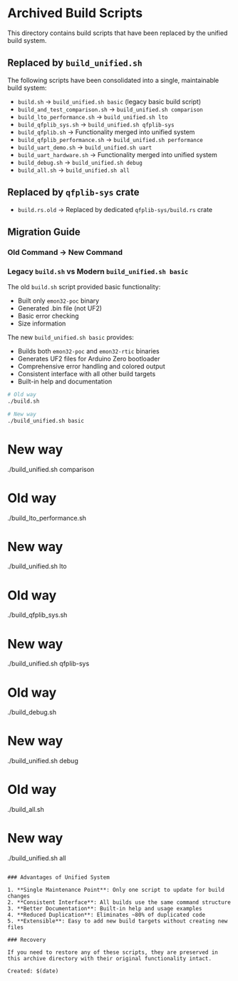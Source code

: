 # Archived Build Scripts

This directory contains build scripts that have been replaced by the unified build system.

## Replaced by `build_unified.sh`

The following scripts have been consolidated into a single, maintainable build system:

- `build.sh` → `build_unified.sh basic` (legacy basic build script)
- `build_and_test_comparison.sh` → `build_unified.sh comparison`
- `build_lto_performance.sh` → `build_unified.sh lto`
- `build_qfplib_sys.sh` → `build_unified.sh qfplib-sys`
- `build_qfplib.sh` → Functionality merged into unified system
- `build_qfplib_performance.sh` → `build_unified.sh performance`
- `build_uart_demo.sh` → `build_unified.sh uart`
- `build_uart_hardware.sh` → Functionality merged into unified system
- `build_debug.sh` → `build_unified.sh debug`
- `build_all.sh` → `build_unified.sh all`

## Replaced by `qfplib-sys` crate

- `build.rs.old` → Replaced by dedicated `qfplib-sys/build.rs` crate

## Migration Guide

### Old Command → New Command

### Legacy `build.sh` vs Modern `build_unified.sh basic`

The old `build.sh` script provided basic functionality:
- Built only `emon32-poc` binary
- Generated .bin file (not UF2)
- Basic error checking
- Size information

The new `build_unified.sh basic` provides:
- Builds both `emon32-poc` and `emon32-rtic` binaries
- Generates UF2 files for Arduino Zero bootloader
- Comprehensive error handling and colored output
- Consistent interface with all other build targets
- Built-in help and documentation

```bash
# Old way
./build.sh

# New way  
./build_unified.sh basic
```
# New way
./build_unified.sh comparison

# Old way
./build_lto_performance.sh
# New way
./build_unified.sh lto

# Old way
./build_qfplib_sys.sh
# New way
./build_unified.sh qfplib-sys

# Old way
./build_debug.sh
# New way
./build_unified.sh debug

# Old way
./build_all.sh
# New way
./build_unified.sh all
```

### Advantages of Unified System

1. **Single Maintenance Point**: Only one script to update for build changes
2. **Consistent Interface**: All builds use the same command structure
3. **Better Documentation**: Built-in help and usage examples
4. **Reduced Duplication**: Eliminates ~80% of duplicated code
5. **Extensible**: Easy to add new build targets without creating new files

### Recovery

If you need to restore any of these scripts, they are preserved in this archive directory with their original functionality intact.

Created: $(date)
